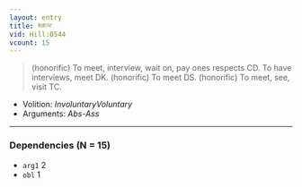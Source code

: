 ```yaml
---
layout: entry
title: མཇལ་
vid: Hill:0544
vcount: 15
---
```

> (honorific) To meet, interview, wait on, pay ones respects CD\. To have interviews, meet DK\. (honorific) To meet DS\. (honorific) To meet, see, visit TC\.

* Volition: _InvoluntaryVoluntary_
* Arguments: _Abs-Ass_

---

### Dependencies (N = 15)
* `arg1` 2
* `obl` 1
